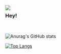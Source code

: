 <img align="left" src="https://pa1.narvii.com/7977/3d09e977f8c3d329e0f15bdfdfe30e21efda4ed7r1-540-540_128.gif" width:50px height:50px>

### Hey! 
<br/>


![Anurag's GitHub stats](https://github-readme-stats.vercel.app/api?username=neyen-ergas&show_icons=true&theme=midnight-purple)

[![Top Langs](https://github-readme-stats.vercel.app/api/top-langs/?username=neyen-ergas&count_private=true&show_icons=true&theme=tokyonight&layout=compact&langs_count=6&exclude_repo=JAGUARETE_KAA)](https://github.com/anuraghazra/github-readme-stats)



<!--
**neyen-ergas** is a ✨ _special_ ✨ repository because its `README.md` (this file) appears on your GitHub profile.

Here are some ideas to get you started:

- 🔭 I’m currently working on ...
- 🌱 I’m currently learning ...
- 👯 I’m looking to collaborate on ...
- 🤔 I’m looking for help with ...
- 💬 Ask me about ...
- 📫 How to reach me: ...
- 😄 Pronouns: ...
- ⚡ Fun fact: ...
-->
